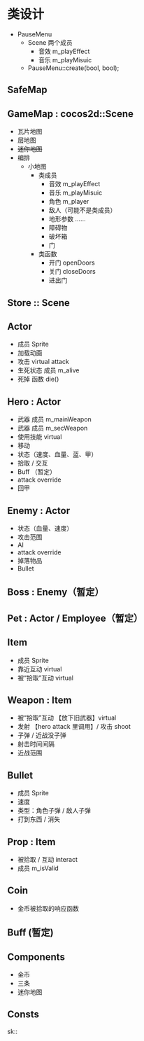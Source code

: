 # 类设计
* PauseMenu
    * Scene 两个成员
        * 音效 m_playEffect
        * 音乐 m_playMisuic
    * PauseMenu::create(bool, bool);

## SafeMap

## GameMap : cocos2d::Scene
* 瓦片地图
* 层地图
* ~~迷你地图~~
* 编排
    * 小地图
        * 类成员
            * 音效 m_playEffect
            * 音乐 m_playMisuic
            * 角色 m_player
            * 敌人（可能不是类成员）
            * 地形参数 ……
            * 障碍物
            * 破坏箱
            * 门
        * 类函数
            * 开门 openDoors
            * 关门 closeDoors
            * 进出门 
            
## Store :: Scene

 
## Actor 
* 成员 Sprite 
* 加载动画
* 攻击 virtual attack
* 生死状态 成员 m_alive
* 死掉 函数 die() 

## Hero : Actor
* 武器 成员 m_mainWeapon
* 武器 成员 m_secWeapon
* 使用技能 virtual
* 移动 
* 状态（速度、血量、蓝、甲）
* 拾取 / 交互
* Buff （暂定）
* attack override
* 回甲

## Enemy : Actor
* 状态（血量、速度）
* 攻击范围
* AI
* attack override
* 掉落物品
* Bullet

## Boss : Enemy（暂定）

## Pet : Actor / Employee（暂定）


## Item
* 成员 Sprite
* 靠近互动 virtual 
* 被“拾取”互动 virtual

## Weapon : Item
* 被“拾取”互动 【放下旧武器】virtual
* 发射 【hero attack 里调用】/ 攻击 shoot
* 子弹 / 近战没子弹
* 射击时间间隔
* 近战范围

## Bullet
* 成员 Sprite
* 速度
* 类型：角色子弹 / 敌人子弹
* 打到东西 / 消失

## Prop : Item
* 被拾取 / 互动  interact
* 成员 m_isValid


## Coin
* 金币被拾取的响应函数

## Buff (暂定)

## Components
* 金币
* 三条
* 迷你地图

## Consts
sk::
